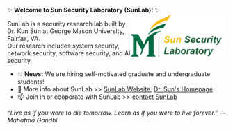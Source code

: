 ✨ **Welcome to Sun Security Laboratory (SunLab)!** ✨ <img align="right" height="100em" src="/profile/sunlab_logo.png" />

SunLab is a security research lab built by Dr. Kun Sun at George Mason University, Fairfax, VA. \
Our research includes system security, network security, software security, and AI security. 

- 💥 **News:** We are hiring self-motivated graduate and undergraduate students!
- 💬 More info about SunLab >> [SunLab Website](https://sunlab-gmu.github.io), [Dr. Sun's Homepage](https://csis.gmu.edu/ksun/)
- 📫 Join in or cooperate with SunLab >> [contact SunLab](mailto:ksun3@gmu.edu)

*“Live as if you were to die tomorrow. Learn as if you were to live forever.” –– Mahatma Gandhi*
